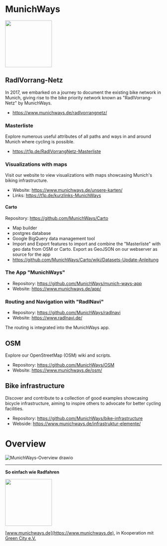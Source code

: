 # MunichWays
<img src="https://www.munichways.de/wp-content/uploads/2020/11/MunichWays_Logo_Web_72dpi.png" height="150">

## RadlVorrang-Netz
In 2017, we embarked on a journey to document the existing bike network in Munich, giving rise to the bike priority network known as "RadlVorrang-Netz" by MunichWays.
* https://www.munichways.de/radlvorrangnetz/
### Masterliste
Explore numerous useful attributes of all paths and ways in and around Munich where cycling is possible.
* https://t1p.de/RadlVorrangNetz-Masterliste

### Visualizations with maps
Visit our website to view visualizations with maps showcasing Munich's biking infrastructure.
* Website: https://www.munichways.de/unsere-karten/
* Links: https://t1p.de/kurzlinks-MunichWays

#### Carto
Repository: https://github.com/MunichWays/Carto
* Map builder
* postgres database
* Google BigQuery data management tool
* Import and Export features to import and combine the "Masterliste" with geo data from OSM or Carto. Export as GeoJSON on our webserver as source for the app
* https://github.com/MunichWays/Carto/wiki/Datasets-Update-Anleitung

### The App "MunichWays"
* Repository: https://github.com/MunichWays/munich-ways-app
* Website: https://www.munichways.de/app/

### Routing and Navigation with "RadlNavi"
* Repository: https://github.com/MunichWays/radlnavi
* Website: https://www.radlnavi.de/

The routing is integrated into the MunichWays app.

## OSM
Explore our OpenStreetMap (OSM) wiki and scripts.
* Repository: https://github.com/MunichWays/OSM
* Website: https://www.munichways.de/osm/

## Bike infrastructure
Discover and contribute to a collection of good examples showcasing bicycle infrastructure, aiming to inspire others to advocate for better cycling facilities.
* Repository: https://github.com/MunichWays/bike-infrastructure
* Webside: https://www.munichways.de/infrastruktur-elemente/

# Overview
![MunichWays-Overview drawio](https://github.com/MunichWays/.github/assets/46649582/0b715911-a99d-4b82-9bfc-f8eef26c727b)

--------------------------------------------------------------
**So einfach wie Radfahren**

<img src="https://www.munichways.de/wp-content/uploads/2020/11/MunichWays_Logo_Web_72dpi.png" height="150">

[www.munichways.de](https://www.munichways.de), in Kooperation mit [Green City e.V.](https://www.greencity.de)

